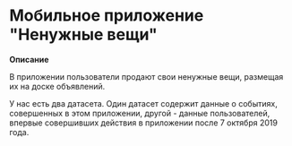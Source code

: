  # Мобильное приложение "Ненужные вещи"

**Описание**

В приложении пользователи продают свои ненужные вещи, размещая их на доске объявлений.

У нас есть два датасета. Один датасет содержит данные о событиях, совершенных в этом приложении, другой - данные пользователей, впервые совершивших действия в приложении после 7 октября 2019 года.


